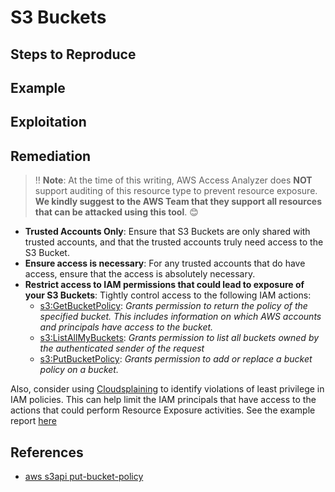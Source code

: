 # S3 Buckets

## Steps to Reproduce

## Example

## Exploitation

## Remediation

> ‼️ **Note**: At the time of this writing, AWS Access Analyzer does **NOT** support auditing of this resource type to prevent resource exposure. **We kindly suggest to the AWS Team that they support all resources that can be attacked using this tool**. 😊

* **Trusted Accounts Only**: Ensure that  S3 Buckets are only shared with trusted accounts, and that the trusted accounts truly need access to the S3 Bucket.
* **Ensure access is necessary**: For any trusted accounts that do have access, ensure that the access is absolutely necessary.
* **Restrict access to IAM permissions that could lead to exposure of your S3 Buckets**: Tightly control access to the following IAM actions:
  - [s3:GetBucketPolicy](https://docs.aws.amazon.com/AmazonS3/latest/API/API_GetBucketPolicy.html): _Grants permission to return the policy of the specified bucket. This includes information on which AWS accounts and principals have access to the bucket._
  - [s3:ListAllMyBuckets](https://docs.aws.amazon.com/AmazonS3/latest/API/API_ListBuckets.html): _Grants permission to list all buckets owned by the authenticated sender of the request_
  - [s3:PutBucketPolicy](https://docs.aws.amazon.com/AmazonS3/latest/API/API_PutBucketPolicy.html): _Grants permission to add or replace a bucket policy on a bucket._

Also, consider using [Cloudsplaining](https://github.com/salesforce/cloudsplaining/#cloudsplaining) to identify violations of least privilege in IAM policies. This can help limit the IAM principals that have access to the actions that could perform Resource Exposure activities. See the example report [here](https://opensource.salesforce.com/cloudsplaining/)

## References

- [aws s3api put-bucket-policy](https://docs.aws.amazon.com/cli/latest/reference/s3api/put-bucket-policy.html)